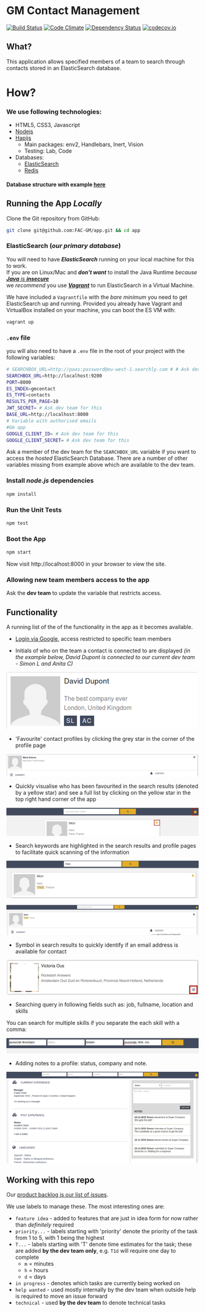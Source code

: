 # GM Contact Management

[![Build Status](https://travis-ci.org/FAC-GM/app.svg?branch=master)](https://travis-ci.org/FAC-GM/app)
[![Code Climate](https://codeclimate.com/github/FAC-GM/app/badges/gpa.svg)](https://codeclimate.com/github/FAC-GM/app)
[![Dependency Status](https://david-dm.org/FAC-GM/app.svg)](https://david-dm.org/FAC-GM/app)
[![codecov.io](https://codecov.io/github/FAC-GM/app/coverage.svg?branch=master)](https://codecov.io/github/FAC-GM/app?branch=master)

## What?

This application allows specified members of a team to search through
contacts stored in an ElasticSearch database.

# How?

### We use following technologies:

* HTML5, CSS3, Javascript
* [Nodejs](https://nodejs.org/en/)
* [Hapijs](http://hapijs.com/)
  * Main packages: env2, Handlebars, Inert, Vision
  * Testing: Lab, Code
* Databases:
  * [ElasticSearch](https://www.elastic.co/)
  * [Redis](http://redis.io/)

#### Database structure with example [here](https://github.com/FAC-GM/app/blob/master/DATA.md)

## Running the App *Locally*


Clone the Git repository from GitHub:

```sh
git clone git@github.com:FAC-GM/app.git && cd app
```

### ElasticSearch (*our primary database*)

You will need to have ***ElasticSearch*** running on your local
machine for this to work.  
If you are on Linux/Mac and ***don't want*** to install the Java Runtime
*because* [***Java*** *is* ***insecure***](https://goo.gl/cqEhN4)  
we *recommend* you use [***Vagrant***](https://github.com/dwyl/learn-vagrant)
to run ElasticSearch in a Virtual Machine.  

We have included a `Vagrantfile` with the *bare minimum* you need to
get ElasticSearch up and running. Provided you already have
Vagrant and VirtualBox installed on your machine, you can boot the ES VM
with:

```sh
vagrant up
```


### `.env` file

you will also need to have a `.env` file in the root of your project
with the following variables:

```sh
# SEARCHBOX_URL=http://paas:password@eu-west-1.searchly.com # # Ask dev team for this
SEARCHBOX_URL=http://localhost:9200
PORT=8000
ES_INDEX=gmcontact
ES_TYPE=contacts
RESULTS_PER_PAGE=10
JWT_SECRET= # Ask dev team for this
BASE_URL=http://localhost:8000
# Variable with authorised emails
#Gm app
GOOGLE_CLIENT_ID= # Ask dev team for this
GOOGLE_CLIENT_SECRET= # Ask dev team for this

```
Ask a member of the dev team for the `SEARCHBOX_URL` variable if you
want to access the *hosted* ElasticSearch Database.
There are a number of other variables missing from example above which are available to the dev team.

### Install *node.js* dependencies

```sh
npm install
```

### Run the Unit Tests

```sh
npm test
```

### Boot the App

```sh
npm start
```

Now visit http://localhost:8000 in your browser to view the site.

### Allowing new team members access to the app
Ask the **dev team** to update the variable that restricts access.


## Functionality

A running list of the of the functionality in the app as it becomes available.

+ [Login via Google](https://github.com/dwyl/hapi-auth-github), access restricted to specific team members

+ Initials of who on the team a contact is connected to are displayed
 _(in the example below, David Dupont is connected to our current dev team - Simon L and Anita C)_

![Initials-of-who-contact-is-connected-to](wireframes/initials.png)

* 'Favourite' contact profiles by clicking the grey star in the corner of the profile page

![favouriting-a-contact-functionality](wireframes/star2.png)

+ Quickly visualise who has been favourited in the search results (denoted by a yellow star) and see a full list by clicking on the yellow star in the top right hand corner of the app

![how-favourites-appear-in-search-results](wireframes/favourite1.png)

+ Search keywords are highlighted in the search results and profile pages to facilitate quick scanning of the information

![search-keyword-highlighted-in-search](wireframes/keywords.png)

![search-keyword-highlighted-in-profile](wireframes/candidateProfile.png)

+ Symbol in search results to quickly identify if an email address is available for contact

![email-indicator-screenshot](wireframes/email-indicator-screenshot.png)

+ Searching query in following fields such as: job, fullname, location and skills

You can search for multiple skills if you separate the each skill with a comma:

![query-skills](wireframes/search_skills_multiple.png)

+ Adding notes to a profile: status, company and note.

![query-skills](wireframes/note.png)

## Working with this repo
Our [product backlog is our list of issues](https://github.com/FAC-GM/app/issues).

We use labels to manage these. The most interesting ones are:
+ `feature idea` - added to features that are just in idea form for now rather than _definitely_ required
+ `priority...` - labels starting with 'priority' denote the priority of the task from 1 to 5, with 1 being the highest
+ `T...` - labels starting with 'T' denote time estimates for the task; these are added **by the dev team only**, e.g. `T1d` will require one day to complete
  + `m` = minutes
  + `h` = hours
  + `d` = days
+ `in progress` - denotes which tasks are currently being worked on
+ `help wanted` - used mostly internally by the dev team when outside help is required to move an issue forward
+ `technical` - used **by the dev team** to denote technical tasks
